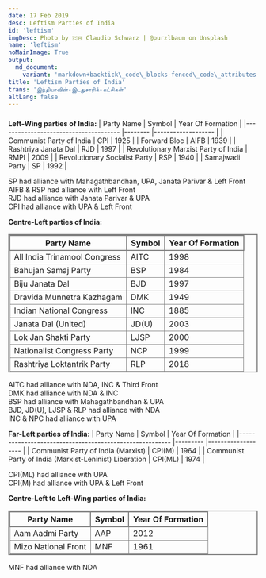 ```yaml
---
date: 17 Feb 2019
desc: Leftism Parties of India
id: 'leftism'
imgDesc: Photo by 🇨🇭 Claudio Schwarz | @purzlbaum on Unsplash
name: 'leftism'
noMainImage: True
output:
  md_document:
    variant: 'markdown+backtick\_code\_blocks-fenced\_code\_attributes-header\_attributes'
title: 'Leftism Parties of India'
trans: 'இந்தியாவின்-இடதுசாரிக்-கட்சிகள்'
altLang: false
---
```


### 
<div>
    <adsbygoogle />
</div>
<Adsense
          data-ad-client="ca-pub-3042269102042405"
          data-ad-slot="1234567890"
/>

**Left-Wing parties of India:**
| Party Name                           	| Symbol 	| Year Of Formation 	|
|--------------------------------------	|--------	|-------------------	|
| Communist Party of India             	| CPI    	| 1925              	|
| Forward Bloc                         	| AIFB   	| 1939              	|
| Rashtriya Janata Dal                 	| RJD    	| 1997              	|
| Revolutionary Marxist Party of India 	| RMPI   	| 2009              	|
| Revolutionary Socialist Party        	| RSP    	| 1940              	|
| Samajwadi Party                      	| SP     	| 1992              	|

SP had alliance with Mahagathbandhan, UPA, Janata Parivar & Left Front  
AIFB & RSP had alliance with Left Front  
RJD had alliance with Janata Parivar & UPA  
CPI had alliance with UPA & Left Front  

**Centre-Left parties of India:**

| Party Name                   	| Symbol 	| Year Of Formation 	|
|------------------------------	|--------	|-------------------	|
| All India Trinamool Congress 	| AITC   	| 1998              	|
| Bahujan Samaj Party          	| BSP    	| 1984              	|
| Biju Janata Dal              	| BJD    	| 1997              	|
| Dravida Munnetra Kazhagam    	| DMK    	| 1949              	|
| Indian National Congress     	| INC    	| 1885              	|
| Janata Dal (United)          	| JD(U)  	| 2003              	|
| Lok Jan Shakti Party         	| LJSP   	| 2000              	|
| Nationalist Congress Party   	| NCP    	| 1999              	|
| Rashtriya Loktantrik Party   	| RLP    	| 2018              	|

AITC had alliance with NDA, INC & Third Front  
DMK had alliance with NDA & INC  
BSP had alliance with Mahagathbandhan & UPA  
BJD, JD(U), LJSP & RLP had alliance with NDA  
INC & NPC had alliance with UPA 


**Far-Left parties of India:**
| Party Name                                             	| Symbol  	| Year Of Formation 	|
|--------------------------------------------------------	|---------	|-------------------	|
| Communist Party of India (Marxist)                     	| CPI(M)  	| 1964              	|
| Communist Party of India (Marxist-Leninist) Liberation 	| CPI(ML) 	| 1974              	|

CPI(ML) had alliance with UPA  
CPI(M) had alliance with UPA & Left Front

**Centre-Left to Left-Wing parties of India:**

| Party Name          	| Symbol 	| Year Of Formation 	|
|---------------------	|--------	|-------------------	|
| Aam Aadmi Party     	| AAP    	| 2012              	|
| Mizo National Front 	| MNF    	| 1961              	|

MNF had alliance with NDA


<style>
table{
    border-collapse: collapse;
    border-spacing: 0;
    border:2px solid gray;
}

th{
    border:2px solid gray;
}

td{
    border:1px solid gray;
}

</style>